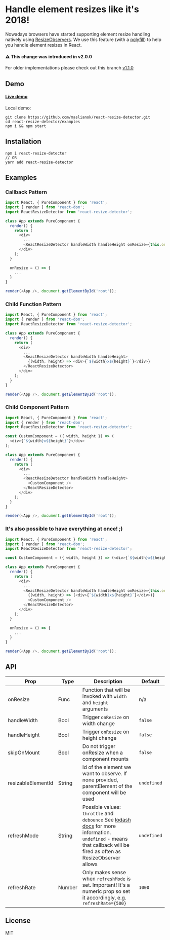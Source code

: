 # Handle element resizes like it's 2018!

Nowadays browsers have started supporting element resize handling natively using [ResizeObservers](https://wicg.github.io/ResizeObserver/). We use this feature (with a [polyfill](https://github.com/que-etc/resize-observer-polyfill)) to help you handle element resizes in React.

#### ⚠️ This change was introduced in v2.0.0

For older implementations please check out this branch [v1.1.0](https://github.com/maslianok/react-resize-detector/tree/4fef26243ae4b3aeb386cca8bd829d3299a4a494)

## Demo

#### [Live demo](http://maslianok.github.io/react-resize-detector/)

Local demo:

```
git clone https://github.com/maslianok/react-resize-detector.git
cd react-resize-detector/examples
npm i && npm start
```

## Installation

```
npm i react-resize-detector
// OR
yarn add react-resize-detector
```

## Examples

### Callback Pattern
```javascript
import React, { PureComponent } from 'react';
import { render } from 'react-dom';
import ReactResizeDetector from 'react-resize-detector';

class App extends PureComponent {
  render() {
    return (
      <div>
        ...
        <ReactResizeDetector handleWidth handleHeight onResize={this.onResize} />
      </div>
    );
  }

  onResize = () => {
    ...
  }
}

render(<App />, document.getElementById('root'));
```

### Child Function Pattern

```javascript
import React, { PureComponent } from 'react';
import { render } from 'react-dom';
import ReactResizeDetector from 'react-resize-detector';

class App extends PureComponent {
  render() {
    return (
      <div>
        ...
        <ReactResizeDetector handleWidth handleHeight>
          {(width, height) => <div>{`${width}x${height}`}</div>}
        </ReactResizeDetector>
      </div>
    );
  }
}

render(<App />, document.getElementById('root'));
```

### Child Component Pattern

```javascript
import React, { PureComponent } from 'react';
import { render } from 'react-dom';
import ReactResizeDetector from 'react-resize-detector';

const CustomComponent = ({ width, height }) => (
  <div>{`${width}x${height}`}</div>
);

class App extends PureComponent {
  render() {
    return (
      <div>
        ...
        <ReactResizeDetector handleWidth handleHeight>
          <CustomComponent />
        </ReactResizeDetector>
      </div>
    );
  }
}

render(<App />, document.getElementById('root'));
```

### It's also possible to have everything at once! ;)

```javascript
import React, { PureComponent } from 'react';
import { render } from 'react-dom';
import ReactResizeDetector from 'react-resize-detector';

const CustomComponent = ({ width, height }) => (<div>{`${width}x${height}`}</div>);

class App extends PureComponent {
  render() {
    return (
      <div>
        ...
        <ReactResizeDetector handleWidth handleHeight onResize={this.onResize}>
          {(width, height) => (<div>{`${width}x${height}`}</div>)}
          <CustomComponent />
        </ReactResizeDetector>
      </div>
    );
  }

  onResize = () => {
    ...
  }
}

render(<App />, document.getElementById('root'));
```

## API

| Prop               | Type   | Description                                                                                                                                                                                            | Default     |
| ------------------ | ------ | ------------------------------------------------------------------------------------------------------------------------------------------------------------------------------------------------------ | ----------- |
| onResize           | Func   | Function that will be invoked with `width` and `height` arguments                                                                                                                                      | n/a         |
| handleWidth        | Bool   | Trigger `onResize` on width change                                                                                                                                                                     | `false`     |
| handleHeight       | Bool   | Trigger `onResize` on height change                                                                                                                                                                    | `false`     |
| skipOnMount        | Bool   | Do not trigger onResize when a component mounts                                                                                                                                                        | `false`     |
| resizableElementId | String | Id of the element we want to observe. If none provided, parentElement of the component will be used                                                                                                  | `undefined` |
| refreshMode        | String | Possible values: `throttle` and `debounce` See [lodash docs](https://lodash.com/docs#debounce) for more information. `undefined` - means that callback will be fired as often as ResizeObserver allows | `undefined` |
| refreshRate        | Number | Only makes sense when `refreshMode` is set. Important! It's a numeric prop so set it accordingly, e.g. `refreshRate={500}`                                                                                 | `1000`      |

## License

MIT
